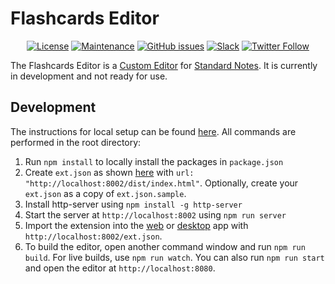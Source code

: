 # Flashcards Editor

<div align="center">

[![License](https://img.shields.io/badge/license-AGPLv3-blue.svg?style=flat)](https://github.com/theodorechu/flashcards-editor/blob/master/LICENSE)
[![Maintenance](https://img.shields.io/badge/Maintained%3F-yes-green.svg)](https://GitHub.com/theodorechu/flashcards-editor/graphs/commit-activity)
[![GitHub issues](https://img.shields.io/github/issues/theodorechu/flashcards-editor.svg)](https://GitHub.com/theodorechu/flashcards-editor/issues/)
[![Slack](https://img.shields.io/badge/slack-standardnotes-CC2B5E.svg?style=flat&logo=slack)](https://standardnotes.org/slack)
[![Twitter Follow](https://img.shields.io/badge/follow-%40standardnotes-blue.svg?style=flat&logo=twitter)](https://twitter.com/standardnotes)

</div>

The Flashcards Editor is a [Custom Editor](https://standardnotes.org/help/77/what-are-editors) for [Standard Notes](https://standardnotes.org). It is currently in development and not ready for use.

## Development

The instructions for local setup can be found [here](https://docs.standardnotes.org/extensions/local-setup). All commands are performed in the root directory:

1. Run `npm install` to locally install the packages in `package.json`
2. Create `ext.json` as shown [here](https://docs.standardnotes.org/extensions/local-setup) with `url: "http://localhost:8002/dist/index.html"`. Optionally, create your `ext.json` as a copy of `ext.json.sample`.
3. Install http-server using `npm install -g http-server`
4. Start the server at `http://localhost:8002` using `npm run server`
5. Import the extension into the [web](https://app.standardnotes.org) or [desktop](https://standardnotes.org/download) app with `http://localhost:8002/ext.json`.
6. To build the editor, open another command window and run `npm run build`. For live builds, use `npm run watch`. You can also run `npm run start` and open the editor at `http://localhost:8080`.
